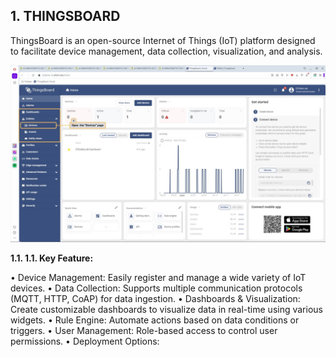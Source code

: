 ## 1. THINGSBOARD

ThingsBoard is an open-source Internet of Things (IoT) platform designed to facilitate device management, data collection, visualization, and analysis.

![1](images/1.jpg)

**1.1. 1.1.	Key Feature:**

•	Device Management: Easily register and manage a wide variety of IoT devices.
•	Data Collection: Supports multiple communication protocols (MQTT, HTTP, CoAP) for data ingestion.
•	Dashboards & Visualization: Create customizable dashboards to visualize data in real-time using various widgets.
•	Rule Engine: Automate actions based on data conditions or triggers.
•	User Management: Role-based access to control user permissions.
•	Deployment Options:

